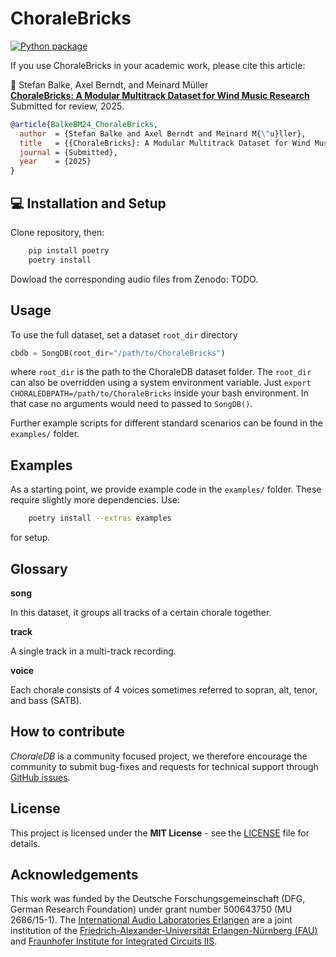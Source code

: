 # ChoraleBricks

[![Python package](https://github.com/stefan-balke/choralebricks/actions/workflows/python-package.yml/badge.svg)](https://github.com/stefan-balke/choralebricks/actions/workflows/python-package.yml)

If you use ChoraleBricks in your academic work, please cite this article:

:blue_book: Stefan Balke, Axel Berndt, and Meinard Müller  
[**ChoraleBricks: A Modular Multitrack Dataset for Wind Music Research**](#)
Submitted for review, 2025.


```bibtex
@article{BalkeBM24_ChoraleBricks,
  author  = {Stefan Balke and Axel Berndt and Meinard M{\"u}ller},
  title   = {{ChoraleBricks}: A Modular Multitrack Dataset for Wind Music Research},
  journal = {Submitted},
  year    = {2025}
}
```

## :computer: Installation and Setup

Clone repository, then:

```bash
    pip install poetry
    poetry install
```

Dowload the corresponding audio files from Zenodo: TODO.

## Usage

To use the full dataset, set a dataset `root_dir` directory 

```python
cbdb = SongDB(root_dir="/path/to/ChoraleBricks")
```

where `root_dir` is the path to the ChoraleDB dataset folder.
The `root_dir` can also be overridden using a system environment variable.
Just ```export CHORALEDBPATH=/path/to/ChoraleBricks``` inside your bash environment.
In that case no arguments would need to passed to `SongDB()`.

Further example scripts for different standard scenarios can be found in the `examples/` folder.

## Examples

As a starting point, we provide example code in the `examples/` folder.
These require slightly more dependencies. Use:
```bash
    poetry install --extras examples
```
for setup.

## Glossary

**song**

In this dataset, it groups all tracks of a certain chorale together.

**track**

A single track in a multi-track recording.

**voice**

Each chorale consists of 4 voices sometimes referred to sopran, alt, tenor, and bass (SATB).

## How to contribute

_ChoraleDB_ is a community focused project, we therefore encourage the community to submit bug-fixes and requests for technical support through [GitHub issues](https://github.com/stefan-balke/choralebricks/issues/new).

## License

This project is licensed under the **MIT License** - see the [LICENSE](./LICENSE) file for details.

## Acknowledgements

This work was funded by the Deutsche Forschungsgemeinschaft (DFG, German Research Foundation) under grant number 500643750 (MU 2686/15-1).
The [International Audio Laboratories Erlangen](https://audiolabs-erlangen.de) are a joint institution of the [Friedrich-Alexander-Universität Erlangen-Nürnberg (FAU)](https://www.fau.eu) and [Fraunhofer Institute for Integrated Circuits IIS](https://www.iis.fraunhofer.de/en.html).